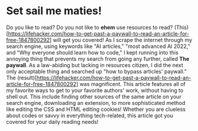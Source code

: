 # Set sail me maties!
Do you like to read? Do you not like to **ehem** use resources to read? (This)[https://lifehacker.com/how-to-get-past-a-paywall-to-read-an-article-for-free-1847800292] will get you covered!
As I scrape the internet through my search engine, using keywords like "AI articles," "most advanced AI 2022," and "Why everyone should learn how to code," I kept running into this annoying thing that prevents my search from going any further, called **The paywall**. As a law-abiding but lacking in resources citizen, I did the next only acceptable thing and searched up "how to bypass articles' paywall." The (result)[https://lifehacker.com/how-to-get-past-a-paywall-to-read-an-article-for-free-1847800292] was magnificent. This article features all of my favorite ways to get to your favorite authors' work, without having to shell out. This include finding other sources of the same article on your search engine, downloading an extension, to more sophisticated method like editing the CSS and HTML editing cookies! Whether you are clueless about codes or savvy in everything tech-related, this article got you covered for your daily reading needs!